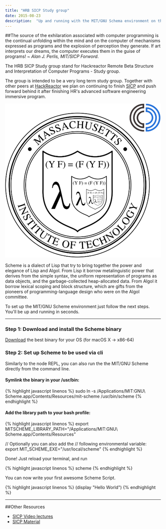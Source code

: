 ```yaml
---
title: "HRB SICP Study group"
date: 2015-08-23
description:  "Up and running with the MIT/GNU Schema environment on the command line"
---
```


##The source of the exhilaration associated with computer programming is the continual unfolding within the mind and on the computer of mechanisms expressed as programs and the explosion of perception they generate. If art interprets our dreams, the computer executes them in the guise of programs! ~ *Alan J. Perlis, MIT/SICP Forword*.

The HRB SICP Study group stand for Hackreactor Remote Beta Structure and Interpretation of Computer Programs - Study group.

The group is intended to be a very long term study group. Together with other peers at [HackReactor](http://www.hackreactor.com/remote-beta) we plan on continuing to finish [SICP](http://ocw.mit.edu/courses/electrical-engineering-and-computer-science/6-001-structure-and-interpretation-of-computer-programs-spring-2005/) and push forward behind it after finishing HR's advanced software engineering immersive program.

![alt MIT/GNU Scheme Logo](/assets/images/hrb-sicp-logo.png)

Scheme is a dialect of Lisp that try to bring together the power and elegance of Lisp
and Algol. From Lisp it borrow metalinguistic power that derives from the simple syntax, the
uniform representation of programs as data objects, and the garbage-collected heap-allocated data.
From Algol it borrow lexical scoping and block structure, which are gifts from the pioneers of
programming-language design who were on the Algol committee.

To set up the MIT/GNU Scheme environment just follow the next steps.
You'll be up and running in seconds.

* * *

### Step 1: Download and install the Scheme binary
[Download](http://www.gnu.org/software/mit-scheme/) the best binary for your OS (for macOS X -> x86-64)

### Step 2: Set up Scheme to be used via cli

Similarly to the node REPL, you can also run the the MIT/GNU Scheme directly from the command line.

#### Symlink the binary in your /usr/bin:

{% highlight javascript linenos %}
sudo ln -s /Applications/MIT\:GNU\ Scheme.app/Contents/Resources/mit-scheme /usr/bin/scheme
{% endhighlight %}

#### Add the library path to your bash profile:

{% highlight javascript linenos %}
export MITSCHEME_LIBRARY_PATH="/Applications/MIT\:GNU\ Scheme.app/Contents/Resources"

// Optionally you can also add the
// following environmental variable:
export MIT_SCHEME_EXE="/usr/local/scheme"
{% endhighlight %}

Done! Just reload your terminal, and run

{% highlight javascript linenos %}
scheme
{% endhighlight %}

You can now write your first awesome Scheme Script.

{% highlight javascript linenos %}
(display "Hello World")
{% endhighlight %}

***
##Other Resources

- [SICP Video lectures](http://ocw.mit.edu/courses/electrical-engineering-and-computer-science/6-001-structure-and-interpretation-of-computer-programs-spring-2005/video-lectures/)
- [SICP Material](https://mitpress.mit.edu/sicp/)
